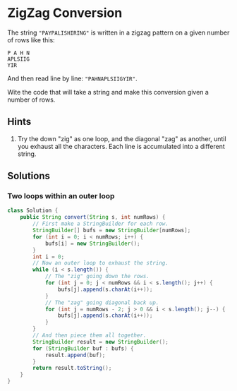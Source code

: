 # ZigZag Conversion

The string `"PAYPALISHIRING"` is written in a zigzag pattern on a given number
of rows like this:

```text
P A H N
APLSIIG
YIR
```

And then read line by line: `"PAHNAPLSIIGYIR"`.

Wite the code that will take a string and make this conversion given a number of
rows.

## Hints

1. Try the down "zig" as one loop, and the diagonal "zag" as another, until you
   exhaust all the characters. Each line is accumulated into a different string.

## Solutions

### Two loops within an outer loop

```java
class Solution {
    public String convert(String s, int numRows) {
        // First make a StringBuilder for each row.
        StringBuilder[] bufs = new StringBuilder[numRows];
        for (int i = 0; i < numRows; i++) {
            bufs[i] = new StringBuilder();
        }
        int i = 0;
        // Now an outer loop to exhaust the string.
        while (i < s.length()) {
            // The "zig" going down the rows.
            for (int j = 0; j < numRows && i < s.length(); j++) {
                bufs[j].append(s.charAt(i++));
            }
            // The "zag" going diagonal back up.
            for (int j = numRows - 2; j > 0 && i < s.length(); j--) {
                bufs[j].append(s.charAt(i++));
            }
        }
        // And then piece them all together.
        StringBuilder result = new StringBuilder();
        for (StringBuilder buf : bufs) {
            result.append(buf);
        }
        return result.toString();
    }
}
```
